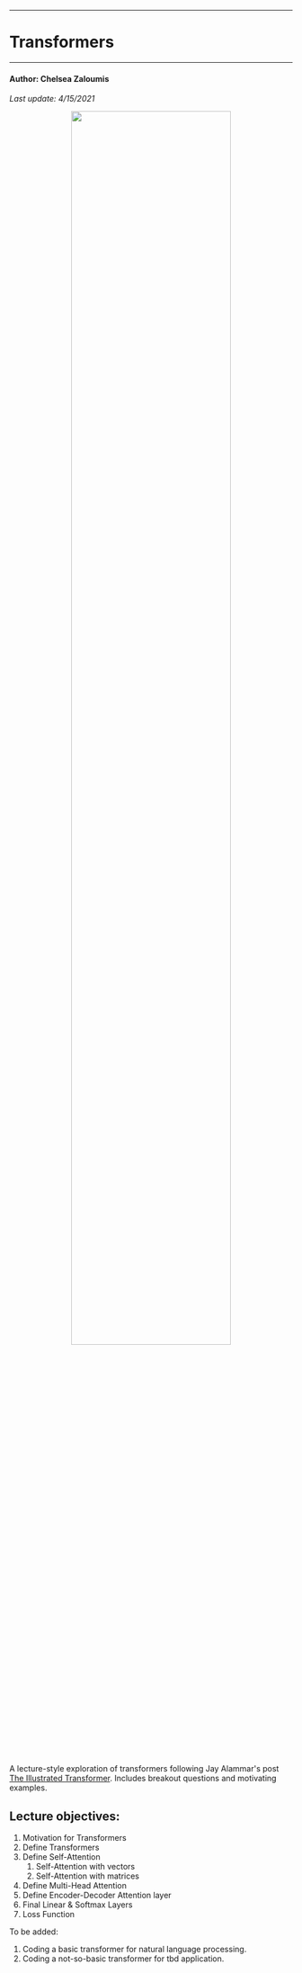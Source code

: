 **********************************************
# Transformers
**********************************************

#### Author: Chelsea Zaloumis
*Last update: 4/15/2021*

 <p align="center">
 <img src="https://github.com/czaloumi/transformers/blob/master/images/transformers.png" width="75%" height="75%"/>
 </p>

A lecture-style exploration of transformers following Jay Alammar's post [The Illustrated Transformer](http://jalammar.github.io/illustrated-transformer/). Includes breakout questions and motivating examples.

## Lecture objectives:
1. Motivation for Transformers
2. Define Transformers
3. Define Self-Attention
    1. Self-Attention with vectors
    2. Self-Attention with matrices
4. Define Multi-Head Attention
5. Define Encoder-Decoder Attention layer
6. Final Linear & Softmax Layers
7. Loss Function

To be added:
1. Coding a basic transformer for natural language processing.
2. Coding a not-so-basic transformer for tbd application.

